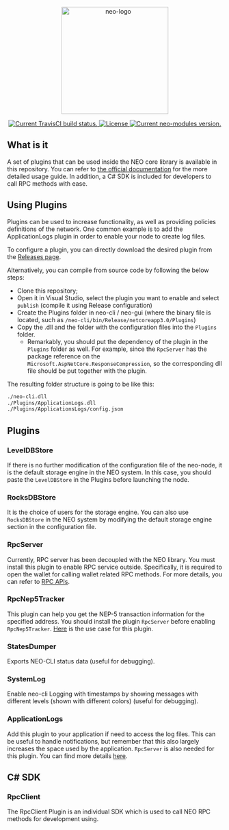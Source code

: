 <p align="center">
<a href="https://neo.org/">
      <img
      src="https://neo3.azureedge.net/images/logo%20files-dark.svg"
      width="250px" alt="neo-logo">
  </a>
</p>

<p align="center">      
  <a href="https://travis-ci.org/neo-project/neo-modules">
    <img src="https://travis-ci.org/neo-project/neo-modules.svg?branch=master" alt="Current TravisCI build status.">
  </a>
  <a href="https://github.com/neo-project/neo-modules/blob/master/LICENSE">
    <img src="https://img.shields.io/badge/license-MIT-blue.svg" alt="License">
  </a>
  <a href="https://github.com/neo-project/neo-modules/releases">
    <img src="https://badge.fury.io/gh/neo-project%2Fneo-modules.svg" alt="Current neo-modules version.">
  </a>    
</p>

## What is it

A set of plugins that can be used inside the NEO core library is available in this repository. You can refer to [the official documentation](https://docs.neo.org/docs/en-us/node/cli/setup.html) for the more detailed usage guide. In addition, a C# SDK is included for developers to call RPC methods with ease.

## Using Plugins
Plugins can be used to increase functionality, as well as providing policies definitions of the network.
One common example is to add the ApplicationLogs plugin in order to enable your node to create log files.

To configure a plugin, you can directly download the desired plugin from the [Releases page](https://github.com/neo-project/neo-modules/releases).

Alternatively, you can compile from source code by following the below steps:
- Clone this repository;
- Open it in Visual Studio, select the plugin you want to enable and select `publish` \(compile it using Release configuration\)
- Create the Plugins folder in neo-cli / neo-gui (where the binary file is located, such as `/neo-cli/bin/Release/netcoreapp3.0/Plugins`)
- Copy the .dll and the folder with the configuration files into the `Plugins` folder.
  - Remarkably, you should put the dependency of the plugin in the `Plugins` folder as well. For example, since the `RpcServer` has the package reference on the `Microsoft.AspNetCore.ResponseCompression`, so the corresponding dll file should be put together with the plugin.

The resulting folder structure is going to be like this:

```sh
./neo-cli.dll
./Plugins/ApplicationLogs.dll
./Plugins/ApplicationsLogs/config.json
```

## Plugins
### LevelDBStore
If there is no further modification of the configuration file of the neo-node, it is the default storage engine in the NEO system. In this case, you should paste the `LevelDBStore` in the Plugins before launching the node.

### RocksDBStore
It is the choice of users for the storage engine. You can also use `RocksDBStore` in the NEO system by modifying the default storage engine section in the configuration file.

### RpcServer
Currently, RPC server has been decoupled with the NEO library. You must install this plugin to enable RPC service outside. Specifically, it is required to open the wallet for calling wallet related RPC methods. For more details, you can refer to [RPC APIs](https://docs.neo.org/docs/zh-cn/reference/rpc/latest-version/api.html).  

### RpcNep5Tracker
This plugin can help you get the NEP-5 transaction information for the specified address. You should install the plugin `RpcServer` before enabling `RpcNep5Tracker`. [Here](https://docs.neo.org/docs/en-us/reference/rpc/latest-version/api/getnep5transfers.html) is the use case for this plugin.

### StatesDumper
Exports NEO-CLI status data \(useful for debugging\).

### SystemLog
Enable neo-cli Logging with timestamps by showing messages with different levels (shown with different colors) \(useful for debugging\).

### ApplicationLogs
Add this plugin to your application if need to access the log files. This can be useful to handle notifications, but remember that this also largely increases the space used by the application. `RpcServer` is also needed for this plugin. You can find more details [here](https://docs.neo.org/docs/en-us/reference/rpc/latest-version/api/getapplicationlog.html).

## C# SDK
### RpcClient
The RpcClient Plugin is an individual SDK which is used to call NEO RPC methods for development using.
